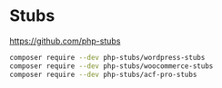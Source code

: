 # Stubs

https://github.com/php-stubs

```bash
composer require --dev php-stubs/wordpress-stubs
composer require --dev php-stubs/woocommerce-stubs
composer require --dev php-stubs/acf-pro-stubs
```